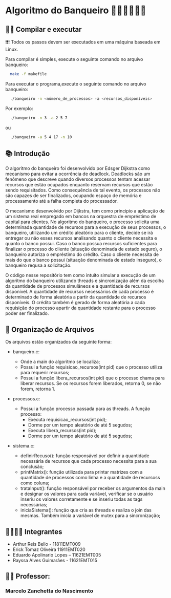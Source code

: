 # Algoritmo do Banqueiro 🏦💸💸💲💲🤑

## 👨‍💻 Compilar e executar

❗❗❗ Todos os passos devem ser executados em uma máquina baseada em Linux.

Para compilar é simples, execute o seguinte comando no arquivo banqueiro:

```bash
  make -f makefile
```

Para executar o programa,execute o seguinte comando no arquivo banqueiro:

```bash
  ./banqueiro -n <número_de_processos> -a <recursos_disponíveis>
```

Por exemplo:

```bash
  ./banqueiro -n 3 -a 2 5 7
```

ou

```bash
  ./banqueiro -a 5 4 17 -n 10
```

## 📚 Introdução

O algoritmo do banqueiro foi desenvolvido por Edsger Dijkstra como mecanismo para evitar a ocorrência de deadlock. Deadlocks são um fenômeno que descreve quando diversos processos tentam acessar recursos que estão ocupados enquanto reservam recursos que estão sendo requisitados. Como consequência de tal evento, os processos não são capazes de ser finalizados, ocupando espaço de memória e processamento até a falha completa do processador.

O mecanismo desenvolvido por Dijkstra, tem como principio a aplicação de um sistema real empregado em bancos na orquestra de empréstimo de capital para clientes. No algoritmo do banqueiro, o processo solicita uma determinada quantidade de recursos para a execução de seus processos, o banqueiro, utilizando um crédito aleatório para o cliente, decide se irá entregar ou não esses recursos analisando quanto o cliente necessita e quanto o banco possui. Caso o banco possua recursos suficientes para finalizar o processo do cliente (situação denominada de estado seguro), o banqueiro autoriza o empréstimo do crédito. Caso o cliente necessita de mais do que o banco possui (situação denominada de estado inseguro), o banqueiro requsa a solicitação.

O código nesse repositório tem como intuito simular a execução de um algoritmo do banqueiro utilizando threads e sincronização além da escolha da quantidade de processos simulâneos e a quantidade de recursos disponível. A quantidade de recursos necessários de cada processo é determinado de forma aleatória a partir da quantidade de recursos disponíveis. O crédito também é gerado de forma aleatória a cada requisição do processo apartir da quantidade restante para o processo poder ser finalizado.

## 🧹 Organização de Arquivos

Os arquivos estão organizados da seguinte forma:

- banqueiro.c:

  - Onde a main do algoritmo se localiza;
  - Possui a função requisicao_recursos(int pid) que o processo utiliza para requerir recursos;
  - Possui a função libera_recursos(int pid) que o processo chama para liberar recursos. Se os recursos forem liberados, retorna 0, se não forem, retorna 1.

- processos.c:

  - Possui a função processo passada para as threads. A função processo:
    - Executa requisicao_recursos(int pid);
    - Dorme por um tempo aleatório de até 5 segudos;
    - Executa libera_recursos(int pid);
    - Dorme por um tempo aleatório de até 5 segudos;

- sistema.c:
  - definirRecuso(): função responsável por definir a quantidade necessária de recursos que cada processo necessita para a sua conclusão;
  - printMatrix(): função utilizada para printar matrizes com a quantidade de processos como linha e a quantidade de recursoss como coluna;
  - trataInput(): função responsável por receber os argumentos da main e designar os valores para cada variável, verificar se o usuário inseriu os valores corretamente e se inseriu todas as tags necessárias;
  - iniciaSistema(): função que cria as threads e realiza o join das mesmas. Também inicia a variável de mutex para a sincronização;

## 👨‍👨‍👧‍👦 Integrantes

- Arthur Reis Bello - 11811EMT009
- Erick Tomaz Oliveira 11911EMT020
- Eduardo Apolinario Lopes – 11621EMT005
- Rayssa Alves Guimarães - 11621EMT015

## 👨‍🏫 Professor:

### Marcelo Zanchetta do Nascimento
